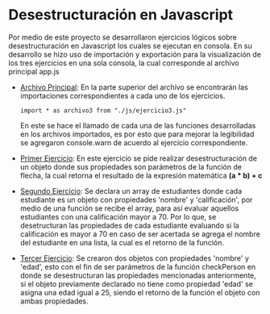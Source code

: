 # Desestructuración en Javascript
Por medio de este proyecto se desarrollaron ejercicios lógicos sobre desestructuración en Javascript los cuales se ejecutan en consola. En su desarrollo se hizo uso de importación y exportación para la visualización de los tres ejercicios en una sola consola, la cual corresponde al archivo principal app.js

- [Archivo Principal](app.js):
    En la parte superior del archivo se encontrarán las importaciones correspondientes a cada uno de los ejercicios.
    ```
    import * as archivo3 from "./js/ejercicio3.js"
    ```
    En este se hace el llamado de cada una de las funciones desarrolladas en los archivos importados, es por esto que para mejorar la legibilidad se agregaron console.warn de acuerdo al ejercicio correspondiente.

- [Primer Ejercicio](js/ejercicio1.js):
    En este ejercicio se pide realizar desestructuración de un objeto donde sus propiedades son parámetros de la función de flecha, la cual retorna el resultado de la expresión matemática **(a * b) + c** 

- [Segundo Ejercicio](js/ejercicio2.js):
    Se declara un array de estudiantes donde cada estudiante es un objeto con propiedades 'nombre' y 'calificación', por medio de una función se recibe el array, para así evaluar aquellos estudiantes con una calificación mayor a 70. Por lo que, se desetructuran las propiedades de cada estudiante evaluando si la calificación es mayor a 70 en caso de ser acertada se agrega el nombre del estudiante en una lista, la cual es el retorno de la función.

- [Tercer Ejercicio](js/ejercicio3.js):
    Se crearon dos objetos con propiedades 'nombre' y 'edad', esto con el fin de ser parámetros de la función checkPerson en donde se desestructuran las propiedades mencionadas anteriormente, si el objeto previamente declarado no tiene como propiedad 'edad' se asigna una edad igual a 25, siendo el retorno de la función el objeto con ambas propiedades.
